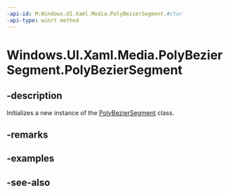 ```yaml
---
-api-id: M:Windows.UI.Xaml.Media.PolyBezierSegment.#ctor
-api-type: winrt method
---
```


<!-- Method syntax
public PolyBezierSegment()
-->

# Windows.UI.Xaml.Media.PolyBezierSegment.PolyBezierSegment

## -description
Initializes a new instance of the [PolyBezierSegment](polybeziersegment.md) class.


## -remarks

## -examples

## -see-also
